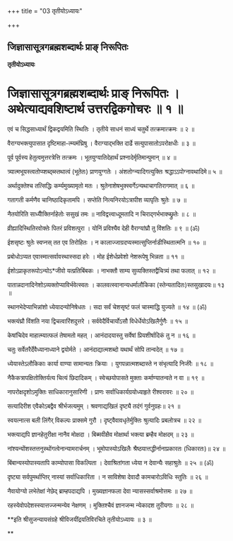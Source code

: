 +++
title = "03 तृतीयोऽध्यायः"

+++


## जिज्ञासासूत्रगब्रह्मशब्दार्थः प्राङ् निरूपितः

**तृतीयोऽध्यायः**

# जिज्ञासासूत्रगब्रह्मशब्दार्थः प्राङ् निरूपितः । अथेत्याद्यवशिष्टार्थ उत्तरद्विकगोचरः ॥ १ ॥ 

एवं च सिद्धसाध्यार्थं द्विकद्वयमिति स्थितिः । तृतीये साधनं साध्यं चतुर्थे तत्क्रमात्क्रमः ॥ २ ॥

वैराग्यभक्त्युपासात दृष्टिमाहा-त्म्यमंघ्रिषु । वैराग्याद्भक्ति दार्ढे
सत्युपासातोऽपरोक्षधीः ॥ ३ ॥

पूर्व पूर्वस्य हेतुत्वमुत्तरत्रेत्ति तत्क्रमः । भूतयुग्यातिदेहार्थं प्रश्नादेर्मृतिमान्पुमान् ॥ ४ ॥

त्र्यात्मभूयस्त्वतोप्य्शब्द्ब्स्तथात्वं (भूतेतः) प्राणयुग्गतेः । अंशतोग्न्यादिगत्युक्तिः श्रद्धाऽऽपोग्नावथादिमे॥ ५ ॥

अर्थादुक्तेश्च तत्सिद्धिः कर्म्यमुख्यामृतो मतः । श्रुतेनाशेषभुक्स्वर्गेऽन्यथाचागतिरागमात् ॥ ६ ॥

गतागती कर्मणैव चानिष्ठादिकृतामपि । सप्तेति नित्यनिरयोऽत्रापीश व्यापृतिः श्रुतेः ॥ ७ ॥

नैतयोरिति साध्यैोक्तिर्नाहेतोः ससुखं तमः ॥ नाविद्वत्त्वाध्दूमतादि न चिराद्गर्भभाक्च्छ्रुतेः ॥ ८ ॥

व्रीह्यादिस्थितिरवोक्तेः पितरं प्रविशत्पुरा । योनिं प्रविश्यैव देही वैराग्यांघ्रौ तु विंशतिः ॥ ९ ॥ (ॐ)

ईशसृष्टः श्रुतेः स्वप्नस् तत एव तिरोहितः । न कालाज्जाग्रदप्यस्मात्सुप्तिर्नाडीस्थितात्मनि ॥ १० ॥

प्रबोधोऽप्यत एवास्मात्सर्वावस्थास्सदा हरेः । मोह ईशेर्धप्रवेशो नेशरूपेषु भिन्नता ॥ ११ ॥

ईशोऽप्राकृतरूपोऽन्योऽ\*जीवो यत्प्रतिबिंबकः । नाभक्तौ साम्य सुव्यक्तिस्तद्वैचित्र्यं तथा फलात् ॥ १२ ॥

पातान्नदानादिनेशोऽव्यक्तोप्याविर्भवेत्स्वतः । कालवत्स्वानान्यधर्मालौकिका (स्तेन्यतादितः)स्तसुखादयः॥ १३ ॥

स्थानभेदेप्याभिन्नांशो ध्येयादन्योनिषेधतः । सदा सर्वं चेशसृष्टं फलं चास्माद्धि युज्यते ॥ १४ ॥ (ॐ)

भक्त्यंघ्रौ विंशति नया द्विचत्वारिंशदुत्तरे । सर्ववेदैर्विचार्योऽसौ विधेर्धेयोऽखिलैर्गुणैः ॥ १५ ॥

केषांचिदेव माहात्म्यात्फलं तेषामतो महत् । आनंदादयास्तु सर्वेषां प्रियशीर्षादिकं तु न ॥ १६ ॥

चतुः सर्वेतरैर्देवैध्यानाध्याने द्वयोर्मते । आनंदाद्यात्मशब्दो यथार्थं सोपि तान्वदेत् ॥ १७ ॥

ध्येयास्तेऽलौकिकाः कार्या वाण्या सामान्यतः क्रियाः । युगपन्नात्मशब्दास्ते न संभृत्यादि निर्जरैः ॥ १८ ॥

नैकैकत्रापक्षितोक्तिर्यत्य चित्यं छिदादिकम् । स्वेच्छयोपासते मुक्ताः कर्माण्यातन्वते न वा ॥ १९ ॥

नापरोक्षदृशोऽमुक्तिः साधिकारानुसारिणी । प्राणः सर्वाधिकार्यग्रयोध्याहृते रीश्वरावरः ॥ २० ॥

सत्यादिरीश एवैकोऽबद्वैव श्रीर्भजत्यमुम् । श्रवणाद्यखिलं दृष्ट्यै तदंगं गुर्वनुग्रहः॥ २१ ॥

स्वयत्नात्स बली लिंगैर् विकल्पः प्राक्समे गुरौ । दृष्ट्वैवावधृतेर्मुक्तिः श्रुत्यादिः प्रबलोत्रच ॥ २२ ॥

भक्त्याद्यपि ज्ञानहेतुरीक्षा नानैव मोक्षदा । बिब्मवीक्षैव मोक्षार्था भक्त्या ब्रम्हैव मोक्षदम् ॥ २३ ॥

नांश्यन्योंशस्तत्तनुस्थोंगत्वेनान्यामरार्चनम् । भूमोपास्योऽखिलैः श्रैष्ठयात्तद्धीर्नानाप्रकारतः (धिकारतः)॥ २४ ॥

बिंबान्यस्योपास्यतापि काम्योपासा विकल्पिता । देवाश्रितांगता ध्येया न देवान्यैः सहाश्रुतेः ॥ २५ ॥ (ॐ)

दृष्ट्या सर्वपुमर्थाप्तिर् नास्यां सर्वाधिकारिता । न साविशेषा देवादौ कामचारोऽविधिः स्तुतिः ॥ २६ ॥

नैवायोग्यो लभेतेक्षां नेछेद् ब्राम्हपदाद्यपि । मुख्यज्ञानफला देवा न्यासस्सर्वाश्रमोत्तमः ॥ २७ ॥

रहस्येवोपदेशस्स्यात्तज्जन्मन्येव नेक्षणम् । मुक्तिश्चैवं ज्ञानजन्म न्येकादश तुरीयगाः ॥ २८ ॥

**इति श्रीसुजन्यायसंग्रहे श्रीविजयींद्रयतिविरचिते तृतीयोऽध्यायः ॥ ३ ॥  
  
**

